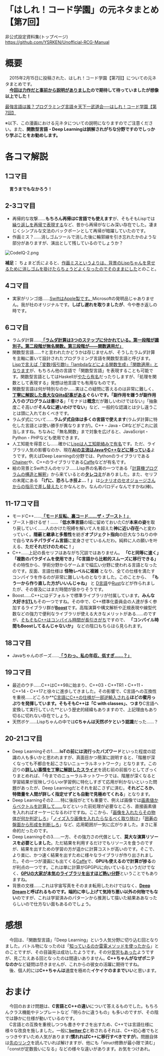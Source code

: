 # 「はしれ！コード学園」の元ネタまとめ【第7回】

非公式設定資料集(トップページ)  
https://github.com/YSRKEN/Unofficial-RCG-Manual

# 概要
　2015年2月15日に投稿された、はしれ！コード学園【第7回】についての元ネタまとめです。  
　**[今回は力作だと事前から説明がありました](https://twitter.com/chomado/status/698104502163894272)**ので期待して待っていましたが**想像以上でした！**

[最強言語は誰？プログラミング言語☆天下一武道会──はしれ！コード学園【第7回】](https://codeiq.jp/magazine/2016/02/37597/)

※以下、この漫画における元ネタについての説明になりますのでご注意ください。また、**関数型言語・Deep Learningは誤解されがちな分野ですのでしっかり学ぶことをお勧めします。**

# 各コマ解説

## 1コマ目
　**言うまでもなかろう！**

## 2-3コマ目
- 再帰的な攻撃……**もちろん再帰はC言語でも使えます**が、そもそもLispでは[繰り返しを再帰で表現する](http://www.geocities.jp/m_hiroi/xyzzy_lisp/abclisp03.html)など、昔から再帰がなじみ深い存在でした。凄まじくシンプルな文法のバックボーンとして再帰が暗躍していたのです。
- 作画ミス？……消しゴムツールで消した後に輪郭線を引き忘れたかのような部分がありますが、演出として残しているのでしょうか？

![CodeIQ-2.png](https://cloud.githubusercontent.com/assets/3734392/20917694/5d26109c-bbd6-11e6-966e-115444a852d4.png)

**補足：** ちょまど氏によると、[作画ミスというよりは、背景のLispちゃんを見せるために消しゴムを掛けたらちょうどよくなったのでそのままにした](https://twitter.com/chomado/status/699462280157622272)とのこと。

## 4コマ目
- 実家がリンゴ畑……[SwiftはApple製です。](http://www.apple.com/jp/swift/)Microsoftの発明品じゃありません。我が社のオリジナルです。**しばし遅れを取りましたが**、今や巻き返しの時です。

## 6コマ目
- ラムダ計算……**[「ラムダ計算は3つのステップに分かれている。第一段階が識別子。第二段階が無名関数。第三段階が――関数適用だ」](http://mtgwiki.com/wiki/MoMa)**
- 関数型言語……↑と言われたかどうかは存じませんが、そうしたラムダ計算を主軸に置いて設計されたプログラミング言語を関数型言語と呼びます。[Lispで言えば「変数(仮引数)」「lambdaなどによる関数生成」「関数適用」となります](http://www.nurs.or.jp/~sug/soft/super/lisp.htm#sec1)が、もちろん他の言語で「関数型言語」を表現することも可能です。関数型言語としてはHaskellが[やたら有名](https://www.google.co.jp/search?sourceid=chrome-psyapi2&ion=1&espv=2&ie=UTF-8&q=%E3%81%99%E3%81%94%E3%81%84H%E3%81%AA%E6%9C%AC&oq=%E3%81%99%E3%81%94%E3%81%84H%E3%81%AA%E6%9C%AC&aqs=chrome..69i57.2362j0j7)だったりしますが、「処理を関数として表現する」発想は他言語でも有用なものです。
- 関数型言語は何が特別なのか……実はこの疑問に答えるのは非常に難しく、**[丁寧に解説した長大なQiita記事がある](http://qiita.com/hiruberuto/items/26a813ab2b188ca39019)**ぐらいです。「副作用を嫌うが**副作用入りのプログラムは書ける**」「モナドは**概念**だが難しいわけではない」「抽象度こそ高いが**そんなに遅いわけでない**」など、一般的な認識とは少し違うことは頭に入れておくべきです。
- ラムダ式について……**ラムダ式自体は多くの言語で使えます**(ラムダ計算に特化した言語とは使い勝手が異なりますが)。C++・Java・C#などがこれに該当しますね。ちなみに「無名関数」まで対象を広げると、JavaScript・Python・PHPなども使用できます。
- 人工知能を得意とし……確かに[Lispは人工知能絡みで有名](http://blog.codecamp.jp/lisp)です。ただ、ライブラリ人気の影響なのか、現在[**AIの主流はJavaやC++などに移っている**](http://blog.livedoor.jp/s-koide/archives/2255295.html)ようです。例えばDeep Learningの分野では、Pythonのライブラリである[Chainer](https://research.preferred.jp/2015/06/deep-learning-chainer/)や、C++のライブラリである[Caffe](http://caffe.berkeleyvision.org/)などが有名です。
- 絵の背景とSwiftさんのセリフ……Lisp界の名著の一つである「[計算機プログラムの構造と解釈](http://www.amazon.co.jp/dp/489471163X)」から来ているとの[**タレコミ**](https://twitter.com/chomado/status/699460697638330368)がありました。また、セリフの末尾にある **「げに、恐ろしき技よ…！」** は[シナリオのセオジョージさんからの指示で差し替えた](https://twitter.com/chomado/status/699468812555386880)とかなんとか。なんのパロディなんですかね(棒)。

## 11-17コマ目
- モードC++……**[「モード反転、裏コード……ザ・ブースト！」](http://dic.pixiv.net/a/%E3%82%B6%E3%83%BB%E3%83%93%E3%83%BC%E3%82%B9%E3%83%88)**
- ブースト掛けるぜ！……「**低水準言語**の域に留めておいたCが**本来の姿**を取り戻していく……人のかけた呪縛を解いて人を超えた**神に近い存在**へと変わっていく。**隠蔽と継承と多態性**を紡ぎ**オブジェクト指向**の巨大なうねりの中で自ら**マルチパラダイム言語**に変身させているんだわ。純粋に人の願いを叶える、**ただそれだけのために！**」
- C++……上記の長セリフはあながち冗談ではありません。 **「Cと同等に速く」「複数のパラダイムを使用でき」「C言語から比較的スムーズに移行できる」** その特性から、学術分野からゲームまで幅広い分野に使われる言語となったのです。反面、言語仕様は **怪物レベルに複雑** となり、全ての仕様を満たすコンパイラを作るのが非常に難しいものとなりました。このことから、 **「もう一から作り直した方がいいんじゃね」** と [D言語](http://www.kmonos.net/alang/d/)や[Rust](https://rust-lang-ja.github.io/the-rust-programming-language-ja/1.6/book/)などが作られましたが、その普及にはまだ時間が掛かりそうです。
- Boost……C++にはデフォルトで標準ライブラリが付属しています。**みんな大好き**[**STL**](http://episteme.wankuma.com/stlprog/)もその一つですね。その中で、C++標準化委員会の人達が多く参加するライブラリ群が[**Boost**](http://www.boost.org/)です。高階演算や構文解析や正規表現や線型代数などの強力で便利なライブラリが使える大きなメリットがある……のですが、[そもそもC++はコンパイル時間が長引きがち](http://qiita.com/DandyMania/items/2c44481f03f4d08a24ea)ですので、 **「コンパイル時間もBoostしてるんじゃないか」** などの陰口もちらほら見られます。

## 18コマ目
- Javaちゃんのポーズ……**[「うわっ、私の年収、低すぎ……？」](http://matome.naver.jp/odai/2133261797079739701)**

## 19コマ目
- 最近のウチ……C++はC++98に始まり、C++03・C++TR1・C++11・C++14・C++17と徐々に進歩してきました。その影響で、C言語への互換性を重視……どころか**[C言語にC++の仕様が一部逆輸入される](http://www.buildinsider.net/language/clang/01)**ほどの蜜月っぷりを発揮しています。そもそもC++は「C with classes」、つまり**C言語へ変換して実行していた**という歴史的経緯もありますので、上記理由もあり切るに切れない存在でしょう。
- 天然ボケ……Lispちゃんの中では**Cちゃんは天然ボケという認識**だった……？

## 20-21コマ目
- Deep Learningその1……**IoTの前には流行ったバズワード**といった程度の認識の人も多いかと思われますが、真面目かつ簡潔に説明すると、「階層が深くなっても不都合を起こさないニューラルネットワーク」となります。この辺りの[**詳しい事情を丁寧に解説したスライド**](http://www.slideshare.net/nlab_utokyo/deep-learning-40959442)を読む前の前振りとしてざっくりまとめれば、「今までのニューラルネットワークでは、階層が深くなると学習結果が反映しづらいor学習例に特化しすぎて応用が利かないといった問題があったが、Deep Learningだとそれを起こさずに済む。**それどころか、特徴量を人間が詳しく指定せずとも自動で見極めてくれる**」となります。
- Deep Learningその2……特に後段がとても重要で、例えば画像では[画素値からベクトルを計算して……](http://www.hci.iis.u-tokyo.ac.jp/~ysato/class14/supplements/sift_tutorial-Fujiyoshi.pdf)などといった前処理が必要なところ、直接画素値を入れればオーケーになるわけですね。ここから、「[画像を入れたらその物体が何か判定しろ](http://www.image-net.org/challenges/LSVRC/2012/results.html)」「[ノイズ入り画像を入れたらなるべく取り除け](http://waifu2x.udp.jp/index.ja.html)」「[囲碁の盤面から形成を判断しろ](http://go-en.com/comment4alphago.html)」など、応用範囲が一気に広がりました。まさに革命的だったのです。
- Deep Learningその3……一方、その強力さの代償として、**莫大な演算リソースを必要としました**。ただ結果を利用するだけでもリソースを食うのですが、結果を出すための学習の方が遥かに計算コストが高いのです。そこで、より楽に、かつ速く結果を出すために様々なライブラリが作り出されました。その一つが漫画にも出てくる[Caffe](http://caffe.berkeleyvision.org/)で、**GPUも使えるので計算が捗る**のが利点の一つです。これは単に計算がGPGPUに向いているというだけでなく、[**GPUの大家が本気のライブラリを出すほど熱い分野**](https://developer.nvidia.com/cudnn)ということでもありますね。
- 背景の文様……これは宇宙写真をそのまま転用したわけではなく、**[Deep Dream](http://www.huffingtonpost.co.uk/2015/07/23/google-deep-dream-scope-app-photos_n_7854884.html)**と呼ばれるものです。端的に申し上げて**気持ち悪い以外の何物でもない**のですが、これは学習済みのパターンから推測して描いた結果ああなったらしいので仕方ない面もあるのでしょう。

# 感想
　今回は、「関数型言語」「Deep Learning」という人気分野に切り込む回となりました。バトル物になったのは「[知っているのか雷電メソッドを使ったから](https://twitter.com/theodoorjp/status/699467382025117698)」とのことですが、その目論見は成功したようです。その分[苦労もあった](https://twitter.com/akitsu_sanae/status/699057757584912384)ようですが、見ごたえある回となったのは間違いありません。**C++ちゃんがなぜポニテなのか**など疑問は尽きませんが、これからの彼女の活躍に期待ですね。  
　後、個人的には**C++ちゃんは**速度を極めた**イケイケのままでいい**と思います。

# おまけ
　今回のおまけ問題は、**C言語とC++の違い**について答えるものでした。もちろんクラス機能やテンプレートなど「明らかに違うもの」も多いのですが、その陰では静かに仕様が動いているのです。  
　C言語との互換を重視しつつも書きやすさを出すため、C++では言語仕様に様々な改良を施しました。一般に[**better C**](http://hi.cs.waseda.ac.jp/~motchy/cpp/cpp-intro_20120601.pdf)と称されるそれは、C++初心者でもとっつきやすいため人気があります(**慣れればC++に移行すべきですが**)。問題自体は[先のリンク](http://hi.cs.waseda.ac.jp/~motchy/cpp/cpp-intro_20120601.pdf)を読んでいれば解けますが、他にも「struct修飾が最小限で済む」「constが定数扱いになる」などの様々な違いがあります。お気をつけあれ。
